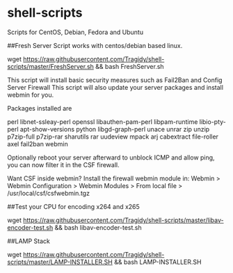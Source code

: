 # shell-scripts

Scripts for CentOS, Debian, Fedora and Ubuntu

##Fresh Server Script
works with centos/debian based linux.

wget https://raw.githubusercontent.com/Tragidy/shell-scripts/master/FreshServer.sh && bash FreshServer.sh

This script will install basic security measures such as Fail2Ban and Config Server Firewall
This script will also update your server packages and install webmin for you.

Packages installed are

perl libnet-ssleay-perl openssl libauthen-pam-perl libpam-runtime libio-pty-perl apt-show-versions python libgd-graph-perl unace unrar zip unzip p7zip-full p7zip-rar sharutils rar uudeview mpack arj cabextract file-roller axel fail2ban webmin

Optionally reboot your server afterward to unblock ICMP and allow ping, you can now filter it in the CSF firewall.

Want CSF inside webmin?
Install the firewall webmin module in:
Webmin > Webmin Configuration > Webmin Modules >
From local file > /usr/local/csf/csfwebmin.tgz

##Test your CPU for encoding x264 and x265

wget https://raw.githubusercontent.com/Tragidy/shell-scripts/master/libav-encoder-test.sh && bash libav-encoder-test.sh

##LAMP Stack

wget https://raw.githubusercontent.com/Tragidy/shell-scripts/master/LAMP-INSTALLER.SH && bash LAMP-INSTALLER.SH


